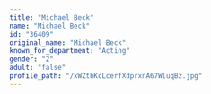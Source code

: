 ```yaml
---
title: "Michael Beck"
name: "Michael Beck"
id: "36409"
original_name: "Michael Beck"
known_for_department: "Acting"
gender: "2"
adult: "false"
profile_path: "/xWZtbKcLcerfXdprxnA67WluqBz.jpg"
---
```

